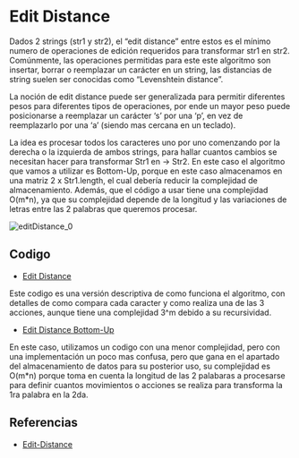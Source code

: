 # Edit Distance
Dados 2 strings (str1 y str2), el “edit distance” entre estos es el mínimo numero de operaciones de edición requeridos para transformar str1 en str2. Comúnmente, las operaciones permitidas para este este algoritmo son insertar, borrar o reemplazar un carácter en un string, las distancias de string suelen ser conocidas como “Levenshtein distance”.

La noción de edit distance puede ser generalizada para permitir diferentes pesos para diferentes tipos de operaciones, por ende un mayor peso puede posicionarse a reemplazar un carácter ‘s’ por una ‘p’, en vez de reemplazarlo por una ‘a’ (siendo mas cercana en un teclado).

La idea es procesar todos los caracteres uno por uno comenzando por la derecha o la izquierda de ambos strings, para hallar cuantos cambios se necesitan hacer para transformar Str1 en -> Str2.
En este caso el algoritmo que vamos a utilizar es Bottom-Up, porque en este caso almacenamos en una matriz 2 x Str1.length, el cual debería reducir la complejidad de almacenamiento. Además, que el código a usar tiene una complejidad O(m*n), ya que su complejidad depende de la longitud y las variaciones de letras entre las 2 palabras que queremos procesar.

![editDistance_0](https://user-images.githubusercontent.com/101950765/197406804-f214eb23-3a19-47cf-bae3-4ee25ee7713f.gif)

## Codigo
- [Edit Distance](https://github.com/dylanjitt/Algoritmica/blob/main/contenido/programacion_dinamica/edit_distance/edit_distance.cpp)

Este codigo es una versión descriptiva de como funciona el algoritmo, con detalles de como compara cada caracter y como realiza una de las 3 acciones, aunque tiene una complejidad 3^m debido a su recursividad.
- [Edit Distance Bottom-Up](https://github.com/dylanjitt/Algoritmica/blob/main/contenido/programacion_dinamica/edit_distance/edit_distanceBU.cpp)

En este caso, utilizamos un codigo con una menor complejidad, pero con una implementación un poco mas confusa, pero que gana en el apartado del almacenamiento de datos para su posterior uso, su complejidad es O(m*n) porque toma en cuenta la longitud de las 2 palabaras a procesarse para definir cuantos movimientos o acciones se realiza para transforma la 1ra palabra en la 2da.

## Referencias
- [Edit-Distance](https://www.geeksforgeeks.org/edit-distance-dp-5/)
